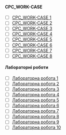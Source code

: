 #### **СРС_WORK-CASE**
- [ ] [СРС_WORK-CASE 1](https://github.com/Dav1dushka/ipsRada/blob/main/%D0%A1%D0%A0%D0%A1_WORK-CASE%201.md)
- [ ] [СРС_WORK-CASE 2]()
- [ ] [СРС_WORK-CASE 3]()
- [ ] [СРС_WORK-CASE 4]()
- [ ] [СРС_WORK-CASE 5]()
- [ ] [СРС_WORK-CASE 6]()
- [ ] [СРС_WORK-CASE 7]()
- [ ] [СРС_WORK-CASE 8]()

#### **Лабораторні роботи**
- [ ] [Лабораторна робота 1]()
- [ ] [Лабораторна робота 2]()
- [ ] [Лабораторна робота 3]()
- [ ] [Лабораторна робота 4]()
- [ ] [Лабораторна робота 5]()
- [ ] [Лабораторна робота 6]()
- [ ] [Лабораторна робота 7]()
- [ ] [Лабораторна робота 8]()
- [ ] [Лабораторна робота 9]()
- [ ] [Лабораторна робота 10]()
